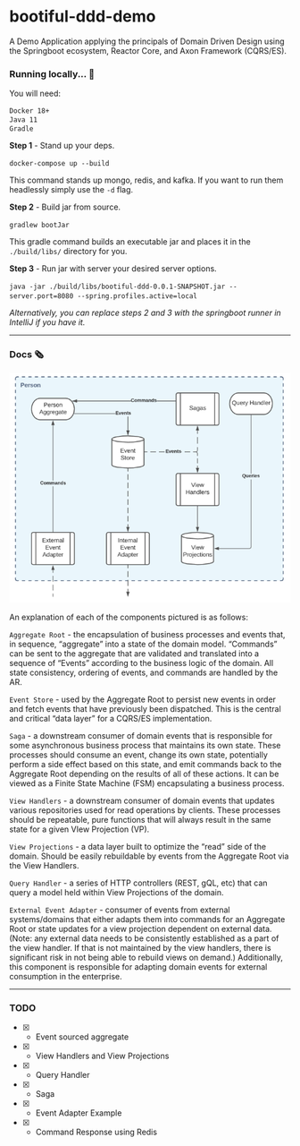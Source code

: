 # bootiful-ddd-demo
A Demo Application applying the principals of Domain Driven Design using the Springboot ecosystem, Reactor Core, and Axon Framework (CQRS/ES).

### Running locally... 🏃

You will need:

```
Docker 18+
Java 11
Gradle
```

**Step 1** - Stand up your deps. 

`docker-compose up --build`

This command stands up mongo, redis, and kafka. If you want to run them headlessly simply use the `-d` flag.

**Step 2** - Build jar from source.

`gradlew bootJar`

This gradle command builds an executable jar and places it in the `./build/libs/` directory for you. 


**Step 3** - Run jar with server your desired server options.

`java -jar ./build/libs/bootiful-ddd-0.0.1-SNAPSHOT.jar --server.port=8080 --spring.profiles.active=local`


*Alternatively, you can replace steps 2 and 3 with the springboot runner in IntelliJ if you have it.*

---
### Docs 🗞

![High Level Architecture](https://github.com/LifewayIT/bootiful-ddd-demo/blob/master/architecture/component_high_level.png?raw=true)

An explanation of each of the components pictured is as follows:

`Aggregate Root` - the encapsulation of business processes and events that, in sequence, “aggregate” into a state of the domain model. “Commands” can be sent to the aggregate that are validated and translated into a sequence of “Events” according to the business logic of the domain. All state consistency, ordering of events, and commands are handled by the AR.

`Event Store` - used by the Aggregate Root to persist new events in order and fetch events that have previously been dispatched. This is the central and critical “data layer” for a CQRS/ES implementation.

`Saga` - a downstream consumer of domain events that is responsible for some asynchronous business process that maintains its own state. These processes should consume an event, change its own state, potentially perform a side effect based on this state, and emit commands back to the Aggregate Root depending on the results of all of these actions. It can be viewed as a Finite State Machine (FSM) encapsulating a business process.

`View Handlers` - a downstream consumer of domain events that updates various repositories used for read operations by clients. These processes should be repeatable, pure functions that will always result in the same state for a given VIew Projection (VP).

`View Projections` - a data layer built to optimize the “read” side of the domain. Should be easily rebuildable by events from the Aggregate Root via the View Handlers.

`Query Handler` - a series of HTTP controllers (REST, gQL, etc) that can query a model held within View Projections of the domain.

`External Event Adapter` - consumer of events from external systems/domains that either adapts them into commands for an Aggregate Root or state updates for a view projection dependent on external data. (Note: any external data needs to be consistently established as a part of the view handler. If that is not maintained by the view handlers, there is significant risk in not being able to rebuild views on demand.) Additionally, this component is responsible for adapting domain events for external consumption in the enterprise.


---
### TODO
- [x] - Event sourced aggregate
- [x] - View Handlers and View Projections
- [x] - Query Handler
- [x] - Saga
- [x] - Event Adapter Example
- [x] - Command Response using Redis

